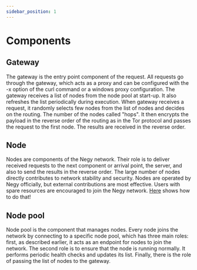```yaml
---
sidebar_position: 1
---
```


# Components

## Gateway

The gateway is the entry point component of the request. All requests go through the gateway, which acts as a proxy and can be configured with the -x option of the curl command or a windows proxy configuration. The gateway receives a list of nodes from the node pool at start-up. It also refreshes the list periodically during execution. When gateway receives a request, it randomly selects few nodes from the list of nodes and decides on the routing. The number of the nodes called "hops". It then encrypts the payload in the reverse order of the routing as in the Tor protocol and passes the request to the first node. The results are received in the reverse order.

## Node

Nodes are components of the Negy network. Their role is to deliver received requests to the next component or arrival point, the server, and also to send the results in the reverse order. The large number of nodes directly contributes to network stability and security. Nodes are operated by Negy officially, but external contributions are most effective. Users with spare resources are encouraged to join the Negy network. [Here](/docs/contribution/join_your_node_to_our_network) shows how to do that!

## Node pool

Node pool is the component that manages nodes. Every node joins the network by connecting to a specific node pool, which has three main roles: first, as described earlier, it acts as an endpoint for nodes to join the network. The second role is to ensure that the node is running normally. It performs periodic health checks and updates its list. Finally, there is the role of passing the list of nodes to the gateway.

